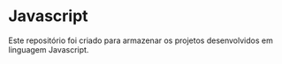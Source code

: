# Javascript
Este repositório foi criado para armazenar os projetos desenvolvidos em linguagem Javascript.
